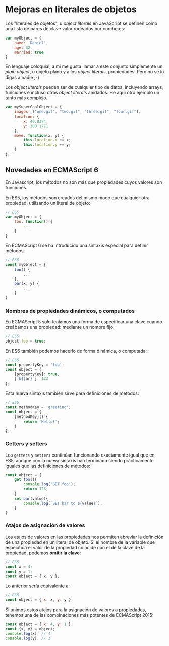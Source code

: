 # Mejoras en literales de objetos

Los "literales de objetos", u *object literals* en JavaScript se definen como una lista de pares de clave valor rodeados por corchetes:

```javascript
var myObject = {
    name: 'Daniel',
    age: 32,
    married: true
}
```
En lenguaje coloquial, a mi me gusta llamar a este conjunto simplemente un *plain object*, u objeto plano y a los *object literals*, propiedades. Pero no se lo digas a nadie ;-)

Los *object literals* pueden ser de cualquier tipo de datos, incluyendo arrays, funciones e incluso otros *object literals* anidados. He aquí otro ejemplo un tanto más complejo.

```javascript
var mySuperCoolObject = {
    images: ["one.gif", "two.gif", "three.gif", "four.gif"],
    location: {
        x: 40.8374,
        y: 300.1771
    },
    move: function(x, y) {
        this.location.x += x;
        this.location.y += y;
    }
};
```

## Novedades en ECMAScript 6
En Javascript, los métodos no son más que propiedades cuyos valores son funciones.

En ES5, los métodos son creados del mismo modo que cualquier otra propiedad, utilizando un literal de objeto:

```javascript
// ES5
var myObject = {
    foo: function() {
        ...
    }
}
```

En ECMAScript 6 se ha introducido una sintaxis especial para definir métodos:

```javascript
// ES6
const myObject = {
    foo() {
        ...
    },
    bar(x, y) {
        ...
    }
}
```

### Nombres de propiedades dinámicos, o computados
En ECMAScript 5 solo teníamos una forma de especificar una clave cuando creábamos una propiedad: mediante un nombre fijo:

```javascript
// ES5
object.foo = true;
```

En ES6 también podemos hacerlo de forma dinámica, o computada:

```javascript
// ES6
const propertyKey = 'foo';
const object = {
    [propertyKey]: true,
    [`b${ar}`]: 123
};
```

Esta nueva sintaxis también sirve para definiciones de métodos:

```javascript
// ES6
const methodKey = 'greeting';
const object = {
    [methodKey]() {
        return 'Hello!';
    }
};
```

### Getters y setters
Los `getters` y `setters` continúan funcionando exactamente igual que en ES5, aunque con la nueva sintaxis han terminado siendo prácticamente iguales que las definiciones de métodos:

```javascript
const object = {
    get foo(){
        console.log('GET foo');
        return 123;
    }
    set bar(value){
        console.log(`SET bar to ${value}`);
    }
}
```

### Atajos de asignación de valores
Los atajos de valores en las propiedades nos permiten abreviar la definición de una propiedad en un literal de objeto. Si el nombre de la variable que especifica el valor de la propiedad coincide con el de la clave de la propiedad, podemos **omitir la clave**:

```javascript
// ES6
const x = 4;
const y = 1;
const object = { x, y };
```
Lo anterior sería equivalente a:

```javascript
// ES6
const object = { x: x, y: y }; 
```

Si unimos estos atajos para la asignación de valores a propiedades, tenemos una de las combinaciones más potentes de ECMAScript 2015:

```javascript
const object = { x: 4, y: 1 };
const {x, y} = object;
console.log(x); // 4
console.log(y); // 1
```
